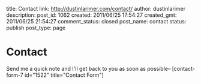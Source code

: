 title: Contact
link: http://dustinlarimer.com/contact/
author: dustinlarimer
description: 
post_id: 1062
created: 2011/06/25 17:54:27
created_gmt: 2011/06/25 21:54:27
comment_status: closed
post_name: contact
status: publish
post_type: page

# Contact

Send me a quick note and I'll get back to you as soon as possible– [contact-form-7 id="1522" title="Contact Form"]